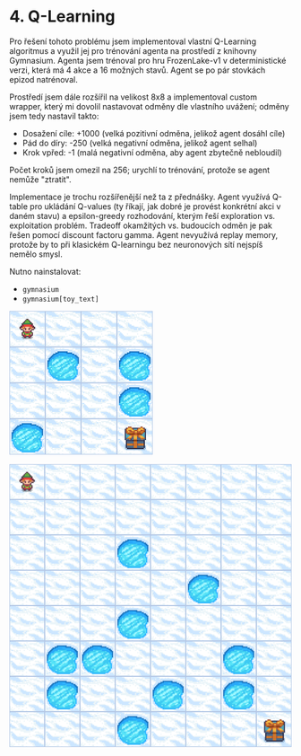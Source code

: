 # 4. Q-Learning
Pro řešení tohoto problému jsem implementoval vlastní Q-Learning algoritmus a využil jej pro trénování agenta
na prostředí z knihovny Gymnasium. Agenta jsem trénoval pro hru FrozenLake-v1 v deterministické verzi, která má 4 akce 
a 16 možných stavů. Agent se po pár stovkách epizod natrénoval.

Prostředí jsem dále rozšířil na velikost 8x8 a implementoval custom wrapper, který mi dovolil nastavovat
odměny dle vlastního uvážení; odměny jsem tedy nastavil takto:

- Dosažení cíle: +1000 (velká pozitivní odměna, jelikož agent dosáhl cíle)
- Pád do díry: -250 (velká negativní odměna, jelikož agent selhal)
- Krok vpřed: -1 (malá negativní odměna, aby agent zbytečně nebloudil)

Počet kroků jsem omezil na 256; urychlí to trénování, protože se agent nemůže "ztratit".

Implementace je trochu rozšířenější než ta z přednášky.
Agent využívá Q-table pro ukládání Q-values (ty říkají, jak dobré je provést konkrétní akci v daném stavu)
a epsilon-greedy rozhodování, kterým řeší exploration vs. exploitation problém. Tradeoff okamžitých vs. 
budoucích odměn je pak řešen pomocí discount factoru gamma. Agent nevyužívá replay memory, protože by to
při klasickém Q-learningu bez neuronových sítí nejspíš nemělo smysl.

Nutno nainstalovat:
- ```gymnasium```
- ```gymnasium[toy_text]```

![Vysledek](../random_imgs/frozenlake.gif)

![Vysledek](../random_imgs/frozenlake_bigger.gif)